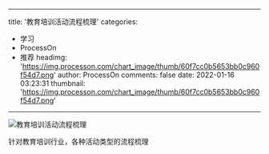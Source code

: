 
---
title: '教育培训活动流程梳理'
categories: 
 - 学习
 - ProcessOn
 - 推荐
headimg: 'https://img.processon.com/chart_image/thumb/60f7cc0b5653bb0c960f54d7.png'
author: ProcessOn
comments: false
date: 2022-01-16 03:23:31
thumbnail: 'https://img.processon.com/chart_image/thumb/60f7cc0b5653bb0c960f54d7.png'
---

<div>   
<img class="thumb" alt="教育培训活动流程梳理" src="https://img.processon.com/chart_image/thumb/60f7cc0b5653bb0c960f54d7.png" referrerpolicy="no-referrer">
<p>针对教育培训行业，各种活动类型的流程梳理</p>  
</div>
            